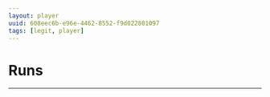 ```yaml
---
layout: player
uuid: 608eec6b-e96e-4462-8552-f9d022801097
tags: [legit, player]
---
```


# Runs
---
